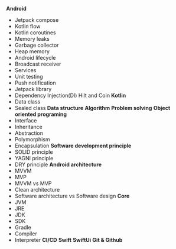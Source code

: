**Android**
- Jetpack compose
- Kotlin flow
- Kotlin coroutines
- Memory leaks
- Garbage collector
- Heap memory
- Android lifecycle
- Broadcast receiver
- Services
- Unit testing
- Push notification
- Jetpack library
- Dependency Injection(DI) Hilt and Coin
**Kotlin**
- Data class
- Sealed class
**Data structure**
**Algorithm**
**Problem solving**
**Object oriented programing**
- Interface
- Inheritance
- Abstraction
- Polymorphism
- Encapsulation
**Software development principle**
- SOLID principle
- YAGNI principle
- DRY principle
**Android architecture**
- MVVM
- MVP
- MVVM vs MVP
- Clean architecture
- Software architecture vs Software design
**Core**
- JVM
- JRE
- JDK
- SDK
- Gradle
- Compiler
- Interpreter
**CI/CD**
**Swift**
**SwiftUi**
**Git & Github**

